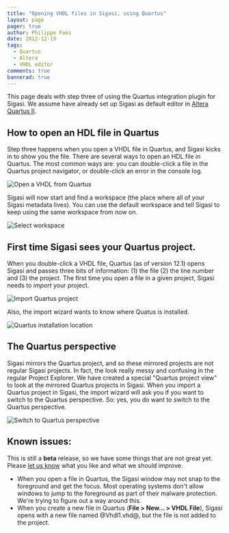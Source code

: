 ```yaml
---
title: "Opening VHDL files in Sigasi, using Quartus"
layout: page 
pager: true
author: Philippe Faes
date: 2012-12-19
tags: 
  - Quartus
  - Altera
  - VHDL editor
comments: true
bannerad: true
---
```



This page deals with step three of using the Quartus integration plugin for Sigasi. We assume have already set up Sigasi as default editor in [Altera Quartus II](/manual/opening#altera-quartus-ii).

## How to open an HDL file in Quartus

Step three happens when you open a VHDL file in Quartus, and Sigasi kicks in to show you the file. There are several ways to open an HDL file in Quartus. The most common ways are: you can double-click a file in the Quartus project navigator, or double-click an error in the console log.

![Open a VHDL from Quartus](/img/tech/open_file_in_quartus.png)

Sigasi will now start and find a workspace (the place where all of your Sigasi metadata lives). You can use the default workspace and tell Sigasi to keep using the same workspace from now on.

![Select workspace](/img/tech/workspace-1.png) 

## First time Sigasi sees your Quartus project.

When you double-click a VHDL file, Quartus (as of version 12.1) opens Sigasi and passes three bits of information: (1) the file (2) the line number and (3) the project. The first time you open a file in a given project, Sigasi needs to *import* your project.

![Import Quartus project](/img/tech/import_quartus_project.png) 

Also, the import wizard wants to know where Quatus is installed.

![Quartus installation location](/img/tech/quartus_installation_location.png)

## The Quartus perspective

Sigasi mirrors the Quartus project, and so these mirrored projects are not regular Sigasi projects. In fact, the look really messy and confusing in the regular Project Explorer. We have created a special "Quartus project view" to look at the mirrored Quartus projects in Sigasi. When you import a Quartus project in Sigasi, the import wizard will ask you if you want to switch to the Quartus perspective. So: yes, you do want to switch to the Quartus perspective.

![Switch to Quartus perspective](/img/tech/switch_perspective.png)

## Known issues:

This is still a **beta** release, so we have some things that are not great yet. Please [let us know](mailto:support@sigasi.com) what you like and what we should improve.

* When you open a file in Quartus, the Sigasi window may not snap to the foreground and get the focus. Most operating systems don't allow windows to jump to the foreground as part of their malware protection. We're trying to figure out a way around this.
* When you create a new file in Quartus (**File > New... > VHDL File**), Sigasi opens with a new file named @Vhdl1.vhd@, but the file is not added to the project.
